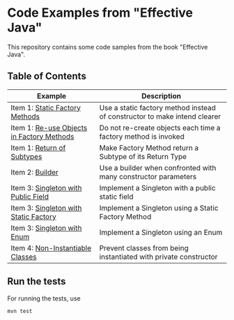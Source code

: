 Code Examples from "Effective Java"
===================================

This repository contains some code samples from the book "Effective Java".


Table of Contents
-----------------

| Example  | Description  |
| ---------|------------- |
| Item 1: [Static Factory Methods](src/main/java/ch/lihsmi/effectivejava/chapter1/item1/NamedConstructor.java) | Use a static factory method instead of constructor to make intend clearer |
| Item 1: [Re-use Objects in Factory Methods](src/main/java/ch/lihsmi/effectivejava/chapter1/item1/Colors.java) | Do not re-create objects each time a factory method is invoked |
| Item 1: [Return of Subtypes](src/main/java/ch/lihsmi/effectivejava/chapter1/item1/Subtypes.java) | Make Factory Method return a Subtype of its Return Type |
| Item 2: [Builder](src/main/java/ch/lihsmi/effectivejava/chapter1/item2/ProductWithManyConstructorParameters.java) | Use a builder when confronted with many constructor parameters |
| Item 3: [Singleton with Public Field](src/main/java/ch/lihsmi/effectivejava/chapter1/item3/SingletonInstance.java) | Implement a Singleton with a public static field |
| Item 3: [Singleton with Static Factory](src/main/java/ch/lihsmi/effectivejava/chapter1/item3/SingletonWithStaticFactory.java) | Implement a Singleton using a Static Factory Method |
| Item 3: [Singleton with Enum](src/main/java/ch/lihsmi/effectivejava/chapter1/item3/SingletonWithEnum.java) | Implement a Singleton using an Enum |
| Item 4: [Non-Instantiable Classes](src/main/java/ch/lihsmi/effectivejava/chapter1/item4/NoninstantiableUtilityClass.java) | Prevent classes from being instantiated with private constructor |


Run the tests
-------------

For running the tests, use

    mvn test
